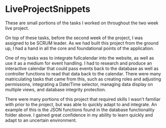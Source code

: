 # LiveProjectSnippets
These are small portions of the tasks I worked on throughout the two week live project.

On top of these tasks, before the second week of the project, I was assigned to be SCRUM leader. As we had built this project from the ground up, I had a hand in all the core and foundational points of the application.

One of my tasks was to integrate fullcalendar into the website, as well as use it as a medium for event handling. I had to research and produce an interactive calendar that could pass events back to the database as well as controller functions to read that data back to the calendar. There were many matriculating tasks that came from this, such as creating roles and adjusting permissions, integrating a Date/Time selector, managing data display on multiple views, and database integrity protection.

There were many portions of this project that required skills I wasn't familiar with prior to the project, but was able to quickly adapt to and integrate. An example of this is the JSON functions found in the database functionality folder above. I gained great confidence in my ability to learn quickly and adapt to an uncertain environment.
